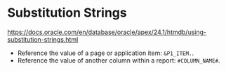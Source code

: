# Substitution Strings

<https://docs.oracle.com/en/database/oracle/apex/24.1/htmdb/using-substitution-strings.html>

* Reference the value of a page or application item: `&P1_ITEM.`.
* Reference the value of another column within a report: `#COLUMN_NAME#`.
